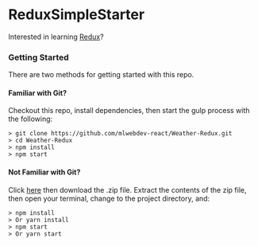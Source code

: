 # ReduxSimpleStarter

Interested in learning [Redux](https://www.udemy.com/react-redux/)?

### Getting Started

There are two methods for getting started with this repo.

#### Familiar with Git?
Checkout this repo, install dependencies, then start the gulp process with the following:

```
> git clone https://github.com/mlwebdev-react/Weather-Redux.git
> cd Weather-Redux
> npm install
> npm start
```

#### Not Familiar with Git?
Click [here](https://github.com/mlwebdev-react/) then download the .zip file.  Extract the contents of the zip file, then open your terminal, change to the project directory, and:

```
> npm install
> Or yarn install
> npm start
> Or yarn start
```
